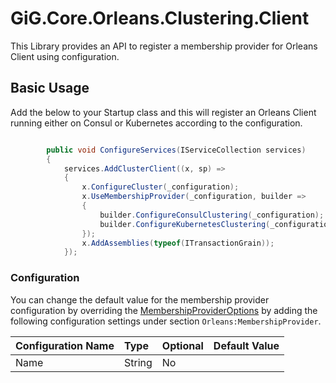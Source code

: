 # GiG.Core.Orleans.Clustering.Client

This Library provides an API to register a membership provider for Orleans Client using configuration.

## Basic Usage

Add the below to your Startup class and this will register an Orleans Client running either on Consul or Kubernetes according to the configuration.

```csharp

        public void ConfigureServices(IServiceCollection services)
        {
            services.AddClusterClient((x, sp) =>
            {              
                x.ConfigureCluster(_configuration);
                x.UseMembershipProvider(_configuration, builder =>
                {
                    builder.ConfigureConsulClustering(_configuration);
                    builder.ConfigureKubernetesClustering(_configuration);
                });
                x.AddAssemblies(typeof(ITransactionGrain));
            });

```

### Configuration

You can change the default value for the membership provider configuration by overriding the [MembershipProviderOptions](..\src\GiG.Core.Orleans.Clustering\MembershipProviderOptions.cs) by adding the following configuration settings under section `Orleans:MembershipProvider`.

| Configuration Name | Type   | Optional | Default Value            |
|:-------------------|:-------|:---------|:-------------------------|
| Name               | String | No       | <null>                   |

